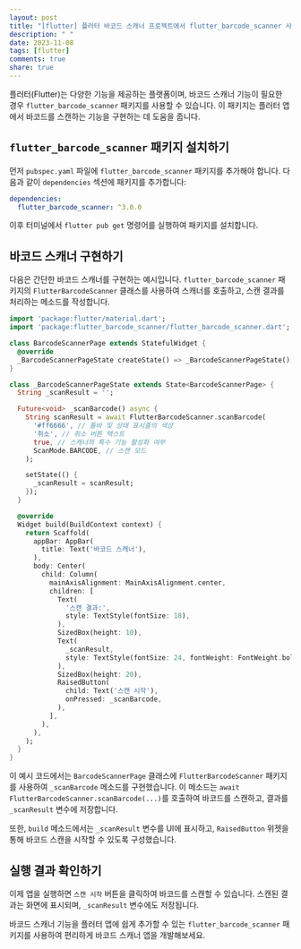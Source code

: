 ```yaml
---
layout: post
title: "[flutter] 플러터 바코드 스캐너 프로젝트에서 flutter_barcode_scanner 사용하기"
description: " "
date: 2023-11-08
tags: [flutter]
comments: true
share: true
---
```


플러터(Flutter)는 다양한 기능을 제공하는 플랫폼이며, 바코드 스캐너 기능이 필요한 경우 `flutter_barcode_scanner` 패키지를 사용할 수 있습니다. 이 패키지는 플러터 앱에서 바코드를 스캔하는 기능을 구현하는 데 도움을 줍니다.

## `flutter_barcode_scanner` 패키지 설치하기

먼저 `pubspec.yaml` 파일에 `flutter_barcode_scanner` 패키지를 추가해야 합니다. 다음과 같이 `dependencies` 섹션에 패키지를 추가합니다:

```yaml
dependencies:
  flutter_barcode_scanner: ^3.0.0
```

이후 터미널에서 `flutter pub get` 명령어를 실행하여 패키지를 설치합니다.

## 바코드 스캐너 구현하기

다음은 간단한 바코드 스캐너를 구현하는 예시입니다. `flutter_barcode_scanner` 패키지의 `FlutterBarcodeScanner` 클래스를 사용하여 스캐너를 호출하고, 스캔 결과를 처리하는 메소드를 작성합니다.

```dart
import 'package:flutter/material.dart';
import 'package:flutter_barcode_scanner/flutter_barcode_scanner.dart';

class BarcodeScannerPage extends StatefulWidget {
  @override
  _BarcodeScannerPageState createState() => _BarcodeScannerPageState();
}

class _BarcodeScannerPageState extends State<BarcodeScannerPage> {
  String _scanResult = '';

  Future<void> _scanBarcode() async {
    String scanResult = await FlutterBarcodeScanner.scanBarcode(
      '#ff6666', // 툴바 및 상태 표시줄의 색상
      '취소', // 취소 버튼 텍스트
      true, // 스캐너의 특수 기능 활성화 여부
      ScanMode.BARCODE, // 스캔 모드
    );

    setState(() {
      _scanResult = scanResult;
    });
  }

  @override
  Widget build(BuildContext context) {
    return Scaffold(
      appBar: AppBar(
        title: Text('바코드 스캐너'),
      ),
      body: Center(
        child: Column(
          mainAxisAlignment: MainAxisAlignment.center,
          children: [
            Text(
              '스캔 결과:',
              style: TextStyle(fontSize: 18),
            ),
            SizedBox(height: 10),
            Text(
              _scanResult,
              style: TextStyle(fontSize: 24, fontWeight: FontWeight.bold),
            ),
            SizedBox(height: 20),
            RaisedButton(
              child: Text('스캔 시작'),
              onPressed: _scanBarcode,
            ),
          ],
        ),
      ),
    );
  }
}

```

이 예시 코드에서는 `BarcodeScannerPage` 클래스에 `FlutterBarcodeScanner` 패키지를 사용하여 `_scanBarcode` 메소드를 구현했습니다. 이 메소드는 `await FlutterBarcodeScanner.scanBarcode(...)`를 호출하여 바코드를 스캔하고, 결과를 `_scanResult` 변수에 저장합니다.

또한, `build` 메소드에서는 `_scanResult` 변수를 UI에 표시하고, `RaisedButton` 위젯을 통해 바코드 스캔을 시작할 수 있도록 구성했습니다.

## 실행 결과 확인하기

이제 앱을 실행하면 `스캔 시작` 버튼을 클릭하여 바코드를 스캔할 수 있습니다. 스캔된 결과는 화면에 표시되며, `_scanResult` 변수에도 저장됩니다.

바코드 스캐너 기능을 플러터 앱에 쉽게 추가할 수 있는 `flutter_barcode_scanner` 패키지를 사용하여 편리하게 바코드 스캐너 앱을 개발해보세요.